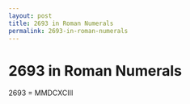 ```yaml
---
layout: post
title: 2693 in Roman Numerals
permalink: 2693-in-roman-numerals
---
```


# 2693 in Roman Numerals

2693 = MMDCXCIII
